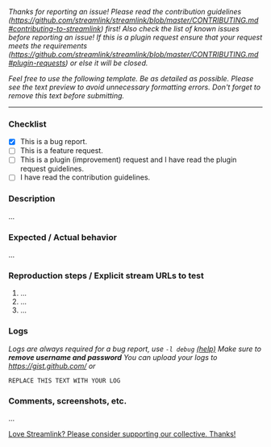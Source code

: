 *Thanks for reporting an issue!*
*Please read the contribution guidelines (https://github.com/streamlink/streamlink/blob/master/CONTRIBUTING.md#contributing-to-streamlink) first!*
*Also check the list of known issues before reporting an issue!*
*If this is a plugin request ensure that your request meets the requirements (https://github.com/streamlink/streamlink/blob/master/CONTRIBUTING.md#plugin-requests) or else it will be closed.*

*Feel free to use the following template. Be as detailed as possible.*
*Please see the text preview to avoid unnecessary formatting errors.*
*Don't forget to remove this text before submitting.*

----

### Checklist

- [x] This is a bug report.
- [ ] This is a feature request.
- [ ] This is a plugin (improvement) request and I have read the plugin request guidelines.
- [ ] I have read the contribution guidelines.

### Description

...

### Expected / Actual behavior

...

### Reproduction steps / Explicit stream URLs to test

1. ...
2. ...
3. ...

### Logs

_Logs are always required for a bug report, use `-l debug` [(help)](https://streamlink.github.io/cli.html#cmdoption-l)
Make sure to **remove username and password**
You can upload your logs to https://gist.github.com/ or_

```
REPLACE THIS TEXT WITH YOUR LOG
```

### Comments, screenshots, etc.

...


[Love Streamlink? Please consider supporting our collective. Thanks!](https://opencollective.com/streamlink/donate)
